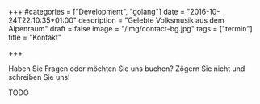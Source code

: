 +++
#categories = ["Development", "golang"]
date = "2016-10-24T22:10:35+01:00"
description = "Gelebte Volksmusik aus dem Alpenraum"
draft = false
image = "/img/contact-bg.jpg"
tags = ["termin"]
title = "Kontakt"

+++

Haben Sie Fragen oder möchten Sie uns buchen? Zögern Sie nicht und schreiben Sie uns!

TODO
